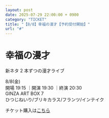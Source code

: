 ```yaml
---
layout: post
date: 2025-07-29 22:00:00 + 0900
category: "TICKET"
title: "【8/8】幸福の漫才【予約受付開始】"
url: "#"
---
```


# 幸福の漫才<br>

新ネタ 2 本ずつの漫才ライブ

<i class="fa-regular fa-calendar-alt"></i> 8/8(金)<br>
<i class="fa-regular fa-clock"></i> 開場 19:15 ｜開演 19:30 ｜終演 20:30 <br>
<i class="fa-solid fa-location-dot"></i> GINZA ART BOX 7<br>
<i class="fa-solid fa-users"></i> ひつじねいり/ブリキカラス/フランツ/インテイク

チケット購入は<a href="https://tiget.net/events/418747" target="_blank">こちら</a>

